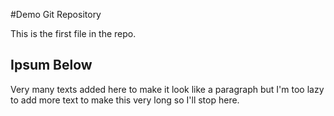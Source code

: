 #Demo Git Repository

This is the first file in the repo.

## Ipsum Below

Very many texts added here to make it look like a paragraph but I'm too lazy to add more text to make this very long so I'll stop here.